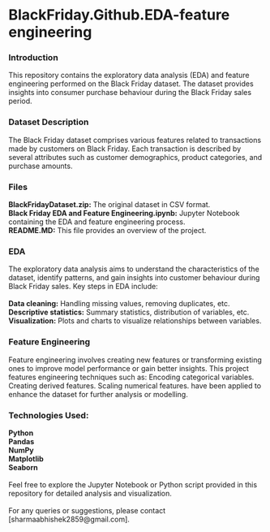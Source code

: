 # BlackFriday.Github.EDA-feature engineering

<h3>Introduction</h3>
This repository contains the exploratory data analysis (EDA) and feature engineering performed on the Black Friday dataset. The dataset provides insights into consumer purchase behaviour during the Black Friday sales period.

<h3>Dataset Description</h3>
The Black Friday dataset comprises various features related to transactions made by customers on Black Friday. Each transaction is described by several attributes such as customer demographics, product categories, and purchase amounts.

<h3>Files</h3>
<b>BlackFridayDataset.zip:</b> The original dataset in CSV format.
<br>
<b>Black Friday EDA and Feature Engineering.ipynb:</b> Jupyter Notebook containing the EDA and feature engineering process.
<br>
<b>README.MD:</b> This file provides an overview of the project.
<br>

<h3>EDA</h3>
The exploratory data analysis aims to understand the characteristics of the dataset, identify patterns, and gain insights into customer behaviour during Black Friday sales. Key steps in EDA include:
<br>
<br>
<b>Data cleaning:</b> Handling missing values, removing duplicates, etc.
<br>
<b>Descriptive statistics:</b> Summary statistics, distribution of variables, etc.
<br>
<b>Visualization:</b> Plots and charts to visualize relationships between variables.
<br>

<h3>Feature Engineering</h3>
Feature engineering involves creating new features or transforming existing ones to improve model performance or gain better insights. This project features engineering techniques such as:
Encoding categorical variables.
Creating derived features.
Scaling numerical features.
have been applied to enhance the dataset for further analysis or modelling.

<h3>Technologies Used:</h3>
<b>Python</b>
<br>
<b>Pandas</b>
<br>
<b>NumPy</b>
<br>
<b>Matplotlib</b>
<br>
<b>Seaborn</b>
<br>
<br>
Feel free to explore the Jupyter Notebook or Python script provided in this repository for detailed analysis and visualization.
<br>
<br>
For any queries or suggestions, please contact [sharmaabhishek2859@gmail.com].

